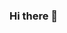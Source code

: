 ### Hi there 👋

<!--
**Rigersen/Rigersen** is a ✨ _special_ ✨ repository because its `README.md` (this file) appears on your GitHub profile.

Here are some ideas to get you started:

- 🔭 I’m currently working on ...
- 🌱 I’m currently learning ...
- 👯 I’m looking to collaborate on ...
- 🤔 I’m looking for help with ...
- 💬 Ask me about ...
- 📫 How to reach me: ...
- 😄 Pronouns: ...
- ⚡ Fun fact: ...

Franquia BK-> https://www.youtube.com/playlist?list=PL0jT61l8O_LbcFvbXI74h4tS2Zj5OyBey 
FireRed-> https://www.youtube.com/playlist?list=PL0jT61l8O_LbCttJzt6ebChs3J12h4AZc
BT -> https://www.youtube.com/playlist?list=PL0jT61l8O_LYqidX5urLmgOPJAwIJrv29
M&LPIT -> https://studio.youtube.com/playlist/PL0jT61l8O_LarohJIF7UwwypVcYdkNjql
BK -> https://www.youtube.com/playlist?list=PL0jT61l8O_LbLKykth6I5zzDIyreWSISa
SM64 -> https://www.youtube.com/playlist?list=PL0jT61l8O_LZoxuJhhaM4WnijdYbjcYOV
DK64 -> https://www.youtube.com/playlist?list=PL0jT61l8O_LZ-lR4q8ZmQJqanJVxGBJkr

-->




























